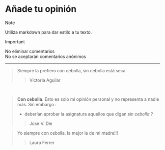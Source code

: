 # Añade tu opinión

> [!NOTE]
> Utiliza markdown para dar estilo a tu texto.


> [!IMPORTANT]
> No eliminar comentarios  
> No se aceptarán comentarios anónimos

---
> Siempre la prefiero con cebolla, sin cebolla está seca
>> Victoria Aguilar

<br>  
  
> **Con cebolla**. Esto es solo mi opinión personal y no representa a nadie más. Sin embargo :
>
>   * deberían aprobar la asignatura aquellos que digan *sin cebolla* ?
>
>>  Jose V. Die 


> Yo siempre con cebolla, la mejor la de mi madre!!!
>> Laura Ferrer 
